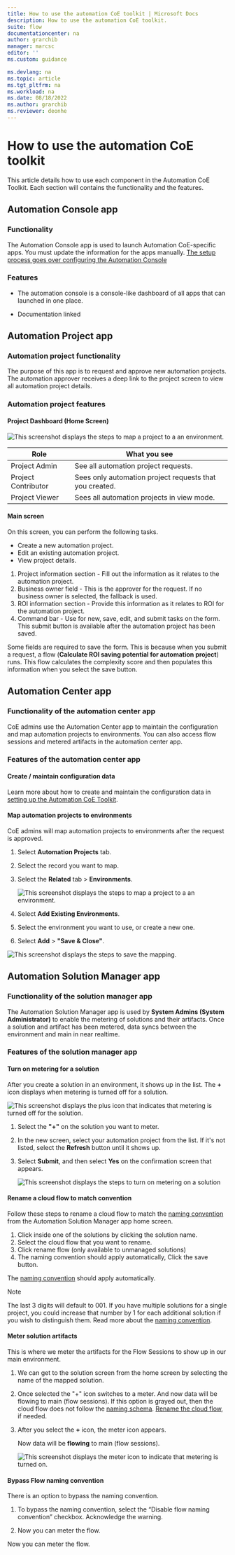 ```yaml
---
title: How to use the automation CoE toolkit | Microsoft Docs
description: How to use the automation CoE toolkit.
suite: flow
documentationcenter: na
author: grarchib
manager: marcsc
editor: ''
ms.custom: guidance

ms.devlang: na
ms.topic: article
ms.tgt_pltfrm: na
ms.workload: na
ms.date: 08/18/2022
ms.author: grarchib
ms.reviewer: deonhe
---
```


# How to use the automation CoE toolkit

This article details how to use each component in the Automation CoE Toolkit. Each section will contains the functionality and the features.

## Automation Console app

### Functionality

The Automation Console app is used to launch Automation CoE-specific apps. You must update the information for the apps manually. [The setup process goes over configuring the Automation Console](./configure-automation-coe.md#console-configuration)

### Features

- The automation console is a console-like dashboard of all apps that can launched in one place.

- Documentation linked <!--todo: what's this for?-->

## Automation Project app

### Automation project functionality

The purpose of this app is to request and approve new automation projects. The automation approver receives a deep link to the project screen to view all automation project details.

### Automation project features

#### Project Dashboard (Home Screen)

![This screenshot displays the steps to map a project to a an environment.](media/AutomationProjectApp1.png)

| **Role**            | **What you see**                                          |
|---------------------|-----------------------------------------------------------|
| Project Admin       | See all automation project requests.                          |
| Project Contributor | Sees only automation project requests that you created.|
| Project Viewer      | Sees all automation projects in view mode.       |

#### Main screen

On this screen, you can perform the following tasks.

- Create a new automation project.
- Edit an existing automation project.
- View project details.

1. Project information section - Fill out the information as it relates to the automation project.
1. Business owner field - This is the approver for the request. If no business owner is selected, the fallback is used.
1. ROI information section - Provide this information as it relates to ROI for the automation project.
1. Command bar - Use for new, save, edit, and submit tasks on the form. This submit button is available after the automation project has been saved.

Some fields are required to save the form. This is because when you submit a request, a flow (**Calculate ROI saving potential for automation project**) runs. This flow calculates the complexity score and then populates this information when you select the save button.

## Automation Center app

### Functionality of the automation center app

CoE admins use the Automation Center app to maintain the configuration and map automation projects to environments. You can also access flow sessions and metered artifacts in the automation center app.

### Features of the automation center app

#### Create / maintain configuration data

Learn more about how to create and maintain the configuration data in [setting up the Automation CoE Toolkit](./configure-automation-coe.md).

#### Map automation projects to environments

CoE admins will map automation projects to environments after the request is approved.

1. Select **Automation Projects** tab.
1. Select the record you want to map.
1. Select the **Related** tab > **Environments**.

   ![This screenshot displays the steps to map a project to a an environment.](media/af754212087c3a3530a7482a5ac2a810.png)

1. Select **Add Existing Environments**.
1. Select the environment you want to use, or create a new one.
1. Select **Add** > **"Save & Close"**.

![This screenshot displays the steps to save the mapping.](media/74cb8d1d0475c2006e750aee1428749f.png)
<!--todo: steps seems missing or screens needs to be updated-->

## Automation Solution Manager app

### Functionality of the solution manager app

The Automation Solution Manager app is used by **System Admins (System Administrator)** to enable the metering of solutions and their artifacts. Once a solution and artifact has been metered, data syncs between the environment and main in near realtime.

### Features  of the solution manager app

#### Turn on metering for a solution

After you create a solution in an environment, it shows up in the list. The **+** icon displays when metering is turned off for a solution.

![This screenshot displays the plus icon that indicates that metering is turned off for the solution.](media/ea263020f2637ad732cbe0bdac828036.png)

1. Select the **"+"** on the solution you want to meter.
1. In the new screen, select your automation project from the list. If it's not listed, select the **Refresh** button until it shows up.
1. Select **Submit**, and then select **Yes** on the confirmation screen that appears.

   ![This screenshot displays the steps to turn on metering on a solution](media/f9ec18f8d7d6d717066862f7c3aa693f.png)

#### Rename a cloud flow to match convention

Follow these steps to rename a cloud flow to match the [naming convention](./test-coe-end-to-end.md#cloud-flows-must-follow-specific-naming-convention-before-they-can-be-used-for-metering) from the Automation Solution Manager app home screen.

1.	Click inside one of the solutions by clicking the solution name.
1.	Select the cloud flow that you want to rename.
1.	Click rename flow (only available to unmanaged solutions)
1.	The naming convention should apply automatically, Click the save button.


   The [naming convention](./test-coe-end-to-end.md#cloud-flows-must-follow-specific-naming-convention-before-they-can-be-used-for-metering) should apply automatically.



>[!NOTE]
The last 3 digits will default to 001. If you have multiple solutions for a single project, you could increase that number by 1 for each additional solution if you wish to distinguish them. Read more about the [naming convention](./test-coe-end-to-end.md#cloud-flows-must-follow-specific-naming-convention-before-they-can-be-used-for-metering).

#### Meter solution artifacts

<!--todo: I don't understand this. please clarify.-->
This is where we meter the artifacts for the Flow Sessions to show up in our main environment.

1.	We can get to the solution screen from the home screen by selecting the name of the mapped solution.

1. Once selected the "+" icon switches to a meter. And now data will be flowing to main (flow sessions). If this option is grayed out, then the cloud flow does not follow the [naming schema](./test-coe-end-to-end.md#cloud-flows-must-follow-specific-naming-convention-before-they-can-be-used-for-metering). [Rename the cloud flow](#rename-a-cloud-flow-to-match-convention), if needed.


1. After you select the **+** icon, the meter icon appears.

   Now data will be **flowing** to main (flow sessions).

   ![This screenshot displays the meter icon to indicate that metering is turned on.](media/5c2fb7dbc19bec6e4708466c2afa890b.png)

#### Bypass Flow naming convention

There is an option to bypass the naming convention.

1.	To bypass the naming convention, select the “Disable flow naming convention” checkbox. Acknowledge the warning.

2.	Now you can meter the flow.

Now you can meter the flow.
